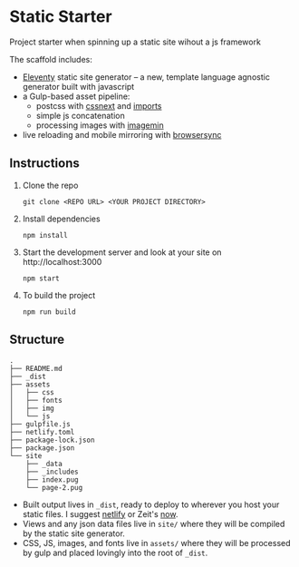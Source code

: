 # Static Starter

Project starter when spinning up a static site wihout a js framework

The scaffold includes:

* [Eleventy][1] static site generator – a new, template language agnostic generator built with javascript
* a Gulp-based asset pipeline:
  * postcss with [cssnext] and [imports]
  * simple js concatenation
  * processing images with [imagemin]
* live reloading and mobile mirroring with [browsersync]

## Instructions

1.  Clone the repo

    `git clone <REPO URL> <YOUR PROJECT DIRECTORY>`

2.  Install dependencies

    `npm install`

3.  Start the development server and look at your site on http://localhost:3000

    `npm start`

4.  To build the project

    `npm run build`

## Structure

```
.
├── README.md
├── _dist
├── assets
│   ├── css
│   ├── fonts
│   ├── img
│   └── js
├── gulpfile.js
├── netlify.toml
├── package-lock.json
├── package.json
└── site
    ├── _data
    ├── _includes
    ├── index.pug
    └── page-2.pug
```

* Built output lives in `_dist`, ready to deploy to wherever you host your static files. I suggest [netlify] or Zeit's [now].
* Views and any json data files live in `site/` where they will be compiled by the static site generator.
* CSS, JS, images, and fonts live in `assets/` where they will be processed by gulp and placed lovingly into the root of `_dist`.

[1]: https://github.com/11ty/eleventy#configuration-optional
[cssnext]: http://cssnext.io/
[imports]: https://github.com/postcss/postcss-import
[imagemin]: https://github.com/sindresorhus/gulp-imagemin
[browsersync]: https://browsersync.io/docs
[netlify]: https://www.netlify.com/
[now]: https://zeit.co/now
